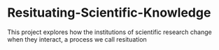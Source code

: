 # Resituating-Scientific-Knowledge
This project explores how the institutions of scientific research change when they interact, a process we call resituation
